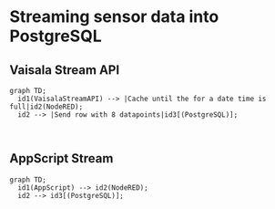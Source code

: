 # Streaming sensor data into PostgreSQL


## Vaisala Stream API
```mermaid
graph TD;
  id1(VaisalaStreamAPI) --> |Cache until the for a date time is full|id2(NodeRED);   
  id2 --> |Send row with 8 datapoints|id3[(PostgreSQL)];
  


```




## AppScript Stream

```mermaid
graph TD;
  id1(AppScript) --> id2(NodeRED);
  id2 --> id3[(PostgreSQL)];

```








